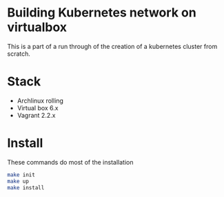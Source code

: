 # Building Kubernetes network on virtualbox

This is a part of a run through of the creation of a kubernetes cluster from scratch. 

# Stack 

- Archlinux rolling
- Virtual box 6.x
- Vagrant 2.2.x

# Install
These commands do most of the installation 
```bash
make init
make up
make install
```
